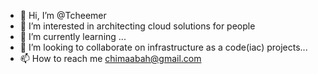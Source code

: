 - 👋 Hi, I’m @Tcheemer
- 👀 I’m interested in architecting cloud solutions for people
- 🌱 I’m currently learning ...
- 💞️ I’m looking to collaborate on infrastructure as a code(iac) projects...
- 📫 How to reach me chimaabah@gmail.com

<!---
Tcheemer/Tcheemer is a ✨ special ✨ repository because its `README.md` (this file) appears on your GitHub profile.
You can click the Preview link to take a look at your changes.
--->
